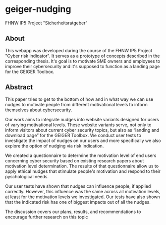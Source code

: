 # geiger-nudging

FHNW IP5 Project "Sicherheitsratgeber"

## About

This webapp was developed during the course of the FHNW IP5 Project "Cyber risk indicator".
It serves as a prototype of concepts described in the corresponding thesis.
It's goal is to motivate SME owners and employees to improve their cybersecurity and it's supposed to function as a landing page for the GEIGER Toolbox.

## Abstract

This paper tries to get to the bottom of how and in what way we can use nudges to motivate people from different
motivational levels to inform themselves about cybersecurity.

Our work aims to integrate nudges into website variants designed for users of varying motivational levels. These website
variants serve, not only to inform visitors about current cyber security topics, but also as “landing and download page”
for the GEIGER Toolbox. We conduct user tests to investigate the impact of nudges on our users and more specifically
we also explore the option of nudging via risk indication.

We created a questionnaire to determine the motivation level of end users concerning cyber security based on existing
research papers about motivation level determination. The results of that questionnaire allow us to apply ethical nudges
that stimulate people's motivation and respond to their pyschological needs.

Our user tests have shown that nudges can influence people, if applied correctly. However, this influence was the same
across all motivation levels, at least for the motivation levels we investigated. Our tests have also shown that the
indicated risk has one of biggest impacts out of all the nudges.

The discussion covers our plans, results, and recommendations to encourage further research on this topic
